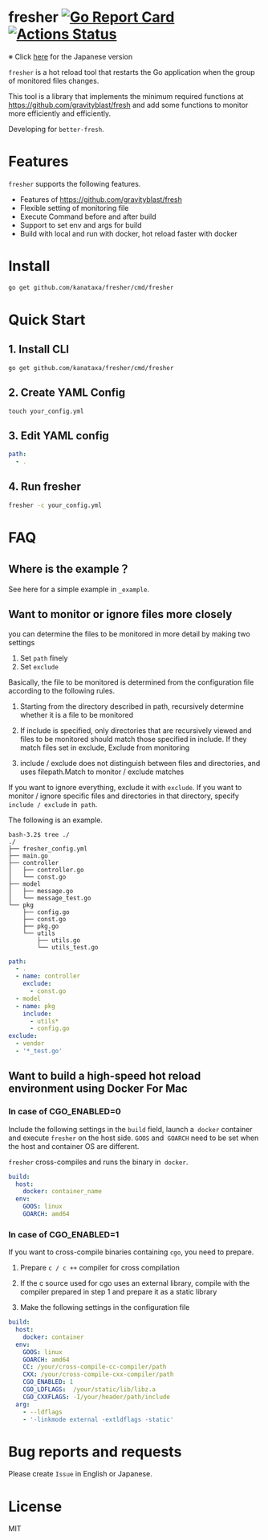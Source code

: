 # fresher [![Go Report Card](https://goreportcard.com/badge/github.com/kanataxa/fresher)](https://goreportcard.com/report/github.com/kanataxa/fresher) [![Actions Status](https://github.com/kanataxa/fresher/workflows/Go/badge.svg)](https://github.com/kanataxa/fresher/actions)


※ Click [here](https://github.com/kanataxa/fresher/blob/master/README.ja.md) for the Japanese version


`fresher` is a hot reload tool that restarts the Go application when the group of monitored files changes.

This tool is a library that implements the minimum required functions at https://github.com/gravityblast/fresh and add some functions to monitor more efficiently and efficiently.

Developing for `better-fresh`.

# Features
`fresher` supports the following features.

- Features of https://github.com/gravityblast/fresh
- Flexible setting of monitoring file
- Execute Command before and after build
- Support to set env and args for build
- Build with local and run with docker, hot reload faster with docker

# Install
```bash
go get github.com/kanataxa/fresher/cmd/fresher
```
# Quick Start
## 1. Install CLI
```
go get github.com/kanataxa/fresher/cmd/fresher
```

## 2. Create YAML Config
```
touch your_config.yml
```

## 3. Edit YAML config
```yml
path:
  - .
```

## 4. Run fresher
```bash
fresher -c your_config.yml
```

# FAQ
## Where is the example？
See here for a simple example in `_example`.

## Want to monitor or ignore files more closely
you can determine the files to be monitored in more detail by making two settings
1. Set `path` finely
2. Set `exclude`

Basically, the file to be monitored is determined from the configuration file according to the following rules.

1. Starting from the directory described in path, recursively determine whether it is a file to be monitored

2. If include is specified, only directories that are recursively viewed and files to be monitored should match those specified in include. If they match files set in exclude, Exclude from monitoring

3. include / exclude does not distinguish between files and directories, and uses filepath.Match to monitor / exclude matches

If you want to ignore everything, exclude it with `exclude`.
If you want to monitor / ignore specific files and directories in that directory, specify `include / exclude` in` path`.

The following is an example.

```
bash-3.2$ tree ./
./
├── fresher_config.yml
├── main.go
├── controller
│   ├── controller.go
│   └── const.go
├── model
│   ├── message.go
│   └── message_test.go
└── pkg
    ├── config.go
    ├── const.go
    ├── pkg.go
    └── utils
        ├── utils.go
        └── utils_test.go
```

``` yaml
path:
  - .
  - name: controller
    exclude:
      - const.go
  - model
  - name: pkg
    include:
      - utils*
      - config.go
exclude:
  - vendor
  - '*_test.go'
```

## Want to build a high-speed hot reload environment using Docker For Mac

### In case of CGO_ENABLED=0
Include the following settings in the `build` field, launch a` docker` container and execute `fresher` on the host side.
`GOOS` and` GOARCH` need to be set when the host and container OS are different.

`fresher` cross-compiles and runs the binary in` docker`.

``` yaml
build:
  host:
    docker: container_name
  env:
    GOOS: linux
    GOARCH: amd64
```

### In case of CGO_ENABLED=1

If you want to cross-compile binaries containing `cgo`, you need to prepare.

1. Prepare `c / c ++` compiler for cross compilation

2. If the c source used for cgo uses an external library, compile with the compiler prepared in step 1 and prepare it as a static library

3. Make the following settings in the configuration file

```yaml
build:
  host:
    docker: container
  env:
    GOOS: linux
    GOARCH: amd64
    CC: /your/cross-compile-cc-compiler/path
    CXX: /your/cross-compile-cxx-compiler/path
    CGO_ENABLED: 1
    CGO_LDFLAGS:  /your/static/lib/libz.a
    CGO_CXXFLAGS: -I/your/header/path/include
  arg:
    - --ldflags
    - '-linkmode external -extldflags -static'
```


# Bug reports and requests
Please create `Issue` in English or Japanese.

# License
MIT

